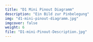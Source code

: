 ```yaml
---
title: "D1 Mini Pinout Diagramm"
description: "Ein Bild zur Pinbelegung"
img: "d1-mini-pinout-diagramm.jpg"
imgcover: false
weight: 6
file: "D1-mini-Pinout-Description.jpg"
---
```


